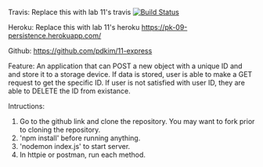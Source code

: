 Travis: 
Replace this with lab 11's travis
[![Build Status](https://travis-ci.com/pdkim/09-rest-persistence.svg?branch=pk09)](https://travis-ci.com/pdkim/09-rest-persistence)

Heroku: 
Replace this with lab 11's heroku
https://pk-09-persistence.herokuapp.com/

Github:
https://github.com/pdkim/11-express

Feature:
An application that can POST a new object with a unique ID and and store it to a storage device.  If data is stored, user is able to make a GET request to get the specific ID.  If user is not satisfied with user ID, they are able to DELETE the ID from existance.

Intructions:
1. Go to the github link and clone the repository. You may want to fork prior to cloning the repository.
2. 'npm install' before running anything.
3. 'nodemon index.js' to start server.
4. In httpie or postman, run each method.
